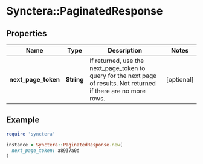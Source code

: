 # Synctera::PaginatedResponse

## Properties

| Name | Type | Description | Notes |
| ---- | ---- | ----------- | ----- |
| **next_page_token** | **String** | If returned, use the next_page_token to query for the next page of results. Not returned if there are no more rows. | [optional] |

## Example

```ruby
require 'synctera'

instance = Synctera::PaginatedResponse.new(
  next_page_token: a8937a0d
)
```

